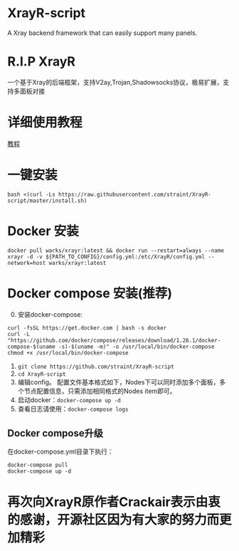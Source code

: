 # XrayR-script
A Xray backend framework that can easily support many panels.

# R.I.P XrayR

一个基于Xray的后端框架，支持V2ay,Trojan,Shadowsocks协议，极易扩展，支持多面板对接

# 详细使用教程

[教程](https://crackair.gitbook.io/xrayr-project/)

# 一键安装

```
bash <(curl -Ls https://raw.githubusercontent.com/straint/XrayR-script/master/install.sh)
```

# Docker 安装

```
docker pull warks/xrayr:latest && docker run --restart=always --name xrayr -d -v ${PATH_TO_CONFIG}/config.yml:/etc/XrayR/config.yml --network=host warks/xrayr:latest
```
# Docker compose 安装(推荐)
0. 安装docker-compose: 
```
curl -fsSL https://get.docker.com | bash -s docker
curl -L "https://github.com/docker/compose/releases/download/1.26.1/docker-compose-$(uname -s)-$(uname -m)" -o /usr/local/bin/docker-compose
chmod +x /usr/local/bin/docker-compose
```

1. `git clone https://github.com/straint/XrayR-script`
2. `cd XrayR-script`
3. 编辑config。
配置文件基本格式如下，Nodes下可以同时添加多个面板，多个节点配置信息，只需添加相同格式的Nodes item即可。
4. 启动docker：`docker-compose up -d`
5. 查看日志请使用：`docker-compose logs`

## Docker compose升级
在docker-compose.yml目录下执行：
```
docker-compose pull
docker-compose up -d
```

# 再次向XrayR原作者Crackair表示由衷的感谢，开源社区因为有大家的努力而更加精彩
